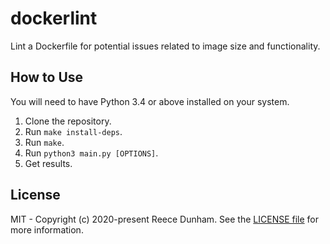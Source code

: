 # dockerlint

Lint a Dockerfile for potential issues related to image size and functionality.

## How to Use

You will need to have Python 3.4 or above installed on your system.

1. Clone the repository.
1. Run `make install-deps`.
1. Run `make`.
1. Run `python3 main.py [OPTIONS]`.
1. Get results.

## License

MIT - Copyright (c) 2020-present Reece Dunham. See the [LICENSE file](LICENSE) for more information.
